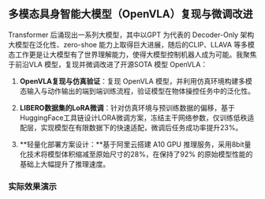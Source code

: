## 多模态具身智能大模型（OpenVLA）复现与微调改进



Transformer 后涌现出一系列大模型，其中以GPT 为代表的 Decoder-Only 架构大模型在泛化性、zero-shoe 能力上取得巨大进展，随后的CLIP、LLAVA 等多模态工作更是让大模型有了世界理解能力，使得大模型控制机器人成为可能。我聚焦于前沿VLA 模型，复现并微调改进了开源SOTA 模型 OpenVLA：

1. **OpenVLA复现与仿真验证**﻿﻿﻿：﻿﻿复现 OpenVLA 模型，并利用仿真环境构建多模态输入与动作输出的端到端训练流程，验证模型在物体操控任务中的泛化性。

2. **LIBERO数据集的LoRA微调**：针对仿真环境与预训练数据的偏移，基于HuggingFace工具链设计LORA微调方案，冻结主干网络参数，仅训练低秩适配层，实现模型在有限数据下的快速适配，微调后任务成功率提升23%。

3. **轻量化部署方案设计：**基于阿里云搭建 A10 GPU 推理服务，采用8bit量化技术将模型体积缩减至原始尺寸的28%，在保持了92% 的原始模型性能的基础上大幅提升了推理速度。



### 实际效果演示

